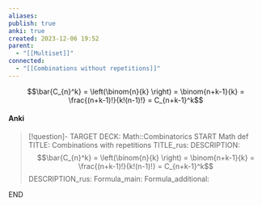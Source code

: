 ```yaml
---
aliases: 
publish: true
anki: true
created: 2023-12-06 19:52
parent:
  - "[[Multiset]]"
connected:
  - "[[Combinations without repetitions]]"
---
```



$$\bar{C_{n}^k} = \left(\binom{n}{k} \right) = \binom{n+k-1}{k} = \frac{(n+k-1)!}{k!(n-1)!} = C_{n+k-1}^k$$

#### Anki
> [!question]-
TARGET DECK: Math::Combinatorics
START
Math def
TITLE: Combinations with repetitions
TITLE_rus: 
DESCRIPTION: $$\bar{C_{n}^k} = \left(\binom{n}{k} \right) = \binom{n+k-1}{k} = \frac{(n+k-1)!}{k!(n-1)!} = C_{n+k-1}^k$$
DESCRIPTION_rus: 
Formula_main: 
Formula_additional:
<!--ID: 1705262071018-->
END












